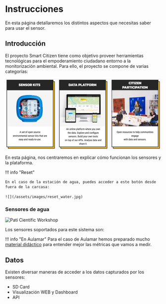 # Instrucciones

En esta página detallaremos los distintos aspectos que necesitas saber para usar el sensor.

## Introducción

El proyecto Smart Citizen tiene como objetivo proveer herramientas tecnológicas para el empoderamiento ciudadano entorno a la monitorización ambiental. Para ello, el proyecto se compone de varias categorías:

![](/assets/images/blocks.png)

En esta página, nos centraremos en explicar cómo funcionan los sensores y la plataforma.

<!-- {{ get_snippet_rel('docs/includes/modules/intro/Hardware.md') }} -->

<!-- {{ get_snippet_rel('docs/includes/modules/intro/Interface.md') }} -->

!!! info "Reset"

	En el caso de la estación de agua, puedes acceder a este botón desde fuera de la carcasa:

	![](/assets/images/reset_water.jpg)

### Sensores de agua

<img src="https://live.staticflickr.com/65535/51230999551_3941affaa5_k.jpg" width="2000" height="1333" alt="Patí Científic Workshop">

Los sensores soportados para este sistema son:

<!-- {{ get_snippet_rel("docs/includes/supported sensors/water/es/index.md") }} -->

!!! info "En Aulamar"
	Para el caso de Aulamar hemos preparado mucho [material didáctico](/Resources/Education/AulaMar/#guias-por-metrica) para entender mejor las métricas que vamos a medir.

<!-- {{ get_snippet_rel('docs/includes/modules/calibration/water.md') }} -->

<!-- {{ get_snippet_rel('docs/includes/modules/intro/Onboarding.md') }} -->

## Datos

Existen diversar maneras de acceder a los datos capturados por los sensores:

- SD Card
- Visualización WEB y Dashboard
- API

<!-- {{ get_snippet_rel('docs/includes/modules/data/sdcard.md') }} -->

<!-- {{ get_snippet_rel('docs/includes/modules/data/platform.md') }} -->

<!-- {{ get_snippet_rel('docs/includes/modules/data/dashboard.md') }} -->

